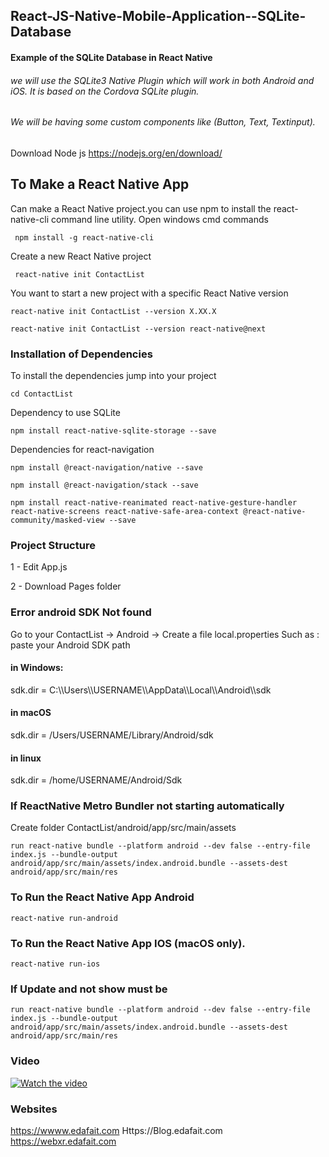 ## React-JS-Native-Mobile-Application--SQLite-Database
#### Example of the SQLite Database in React Native
###### we will use the SQLite3 Native Plugin which will work in both Android and iOS. It is based on the Cordova SQLite plugin.
###### We will be having some custom components like (Button, Text, Textinput).

Download Node js https://nodejs.org/en/download/

## To Make a React Native App
 Can make a React Native project.you can use npm to install the react-native-cli command line utility.
 Open windows cmd commands 
  
     npm install -g react-native-cli

Create a new React Native project

     react-native init ContactList
     
You want to start a new project with a specific React Native version

    react-native init ContactList --version X.XX.X
    
    react-native init ContactList --version react-native@next
    
### Installation of Dependencies
To install the dependencies jump into your project

    cd ContactList
    
Dependency to use SQLite    
    
    npm install react-native-sqlite-storage --save

Dependencies for react-navigation

    npm install @react-navigation/native --save
    
    npm install @react-navigation/stack --save
    
    npm install react-native-reanimated react-native-gesture-handler react-native-screens react-native-safe-area-context @react-native-community/masked-view --save

### Project Structure

1 - Edit App.js 

2 - Download Pages folder  


### Error  android SDK Not found 

Go to your ContactList -> Android -> Create a file  local.properties
Such as :
paste your Android SDK path 

#### in Windows: 
sdk.dir = C:\\\Users\\\USERNAME\\\AppData\\\Local\\\Android\\\sdk
#### in macOS 
sdk.dir = /Users/USERNAME/Library/Android/sdk

#### in linux 
sdk.dir = /home/USERNAME/Android/Sdk

### If ReactNative Metro Bundler not starting automatically

Create folder   ContactList/android/app/src/main/assets


                   
    run react-native bundle --platform android --dev false --entry-file index.js --bundle-output android/app/src/main/assets/index.android.bundle --assets-dest android/app/src/main/res



### To Run the React Native App Android
   
    react-native run-android
    
### To Run the React Native App IOS  (macOS only).

    react-native run-ios
    
### If Update and not show must be

    run react-native bundle --platform android --dev false --entry-file index.js --bundle-output android/app/src/main/assets/index.android.bundle --assets-dest android/app/src/main/res
    
### Video

[![Watch the video](https://img.youtube.com/vi/VCN5Th19hZM/0.jpg)](https://youtu.be/VCN5Th19hZM)
### Websites
https://wwww.edafait.com
Https://Blog.edafait.com
https://webxr.edafait.com 


